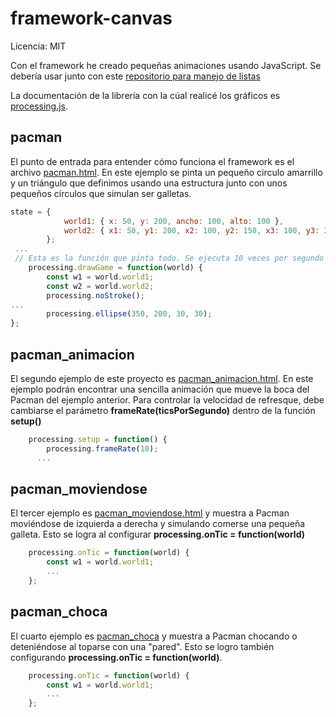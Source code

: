 # framework-canvas

Licencia: MIT

Con el framework he creado pequeñas animaciones usando JavaScript. Se debería usar junto con este [repositorio para manejo de listas](https://github.com/andcastillo/functional-light) 

La documentación de la librería con la cúal realicé los gráficos es [processing.js](http://processingjs.org/reference/).

## pacman

El punto de entrada para entender cómo funciona el framework es el archivo [pacman.html](src/pacman.html). En este ejemplo se pinta un pequeño circulo amarrillo y un triángulo que definimos usando una estructura junto con unos pequeños círculos que simulan ser galletas.

``` js
state = {
			world1: { x: 50, y: 200, ancho: 100, alto: 100 },
			world2: { x1: 50, y1: 200, x2: 100, y2: 150, x3: 100, y3: 250 }
		};
 ...
 // Esta es la función que pinta todo. Se ejecuta 10 veces por segundo
	processing.drawGame = function(world) {
		const w1 = world.world1;
		const w2 = world.world2;
		processing.noStroke();
...
		processing.ellipse(350, 200, 30, 30);
};
```

## pacman_animacion

El segundo ejemplo de este proyecto es [pacman_animacion.html](src/pacman_animacion.html). En este ejemplo podrán encontrar una sencilla animación que mueve la boca del Pacman del ejemplo anterior. Para controlar la velocidad de refresque, debe cambiarse el parámetro **frameRate(ticsPorSegundo)** dentro de la función **setup()**

``` js
	processing.setup = function() {
		processing.frameRate(10);
      ...
``` 

## pacman_moviendose

El tercer ejemplo es [pacman_moviendose.html](src/pacman_moviendose.html) y muestra a Pacman moviéndose de izquierda a derecha y simulando comerse una pequeña galleta. Esto se logra al configurar **processing.onTic = function(world)**

``` js
	processing.onTic = function(world) {
		const w1 = world.world1;
		...
	};
```

## pacman_choca

El cuarto ejemplo es [pacman_choca](src/pacman_choca.html) y muestra a Pacman chocando o deteniéndose al toparse con una "pared". Esto se logro también configurando **processing.onTic = function(world)**.

``` js
	processing.onTic = function(world) {
		const w1 = world.world1;
		...
	};
```

	
